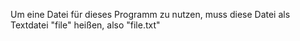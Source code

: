 Um eine Datei für dieses Programm zu nutzen, muss diese Datei als Textdatei "file" heißen, also "file.txt"
